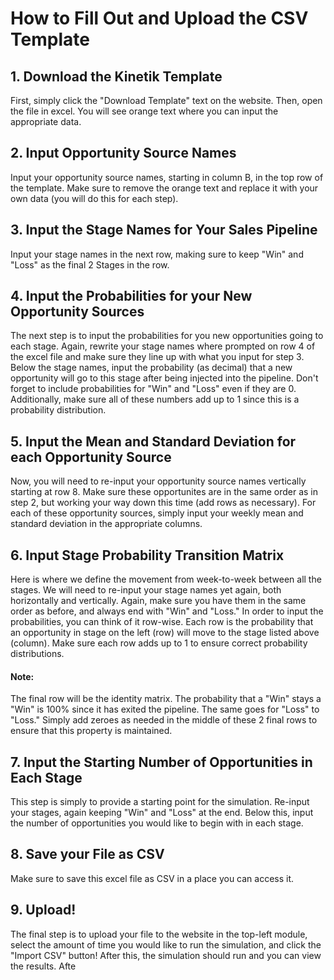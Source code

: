 # How to Fill Out and Upload the CSV Template

## 1. Download the Kinetik Template
First, simply click the "Download Template" text on the website. 
Then, open the file in excel. 
You will see orange text where you can input the appropriate data.

## 2. Input Opportunity Source Names
Input your opportunity source names, starting in column B, in the top row of the template.
Make sure to remove the orange text and replace it with your own data (you will do this for each step).

## 3. Input the Stage Names for Your Sales Pipeline
Input your stage names in the next row, making sure to keep "Win" and "Loss" as the final 2 Stages in the row.

## 4. Input the Probabilities for your New Opportunity Sources
The next step is to input the probabilities for you new opportunities going to each stage.
Again, rewrite your stage names where prompted on row 4 of the excel file and make sure they line up with what you input for step 3.
Below the stage names, input the probability (as decimal) that a new opportunity will go to this stage after being injected into the pipeline.
Don't forget to include probabilities for "Win" and "Loss" even if they are 0.
Additionally, make sure all of these numbers add up to 1 since this is a probability distribution.

## 5. Input the Mean and Standard Deviation for each Opportunity Source
Now, you will need to re-input your opportunity source names vertically starting at row 8.
Make sure these opportunites are in the same order as in step 2, but working your way down this time (add rows as necessary).
For each of these opportunity sources, simply input your weekly mean and standard deviation in the appropriate columns.

## 6. Input Stage Probability Transition Matrix
Here is where we define the movement from week-to-week between all the stages.
We will need to re-input your stage names yet again, both horizontally and vertically.
Again, make sure you have them in the same order as before, and always end with "Win" and "Loss."
In order to input the probabilities, you can think of it row-wise.
Each row is the probability that an opportunity in stage on the left (row) will move to the stage listed above (column).
Make sure each row adds up to 1 to ensure correct probability distributions.
#### Note:
  The final row will be the identity matrix. 
  The probability that a "Win" stays a "Win" is 100% since it has exited the pipeline.
  The same goes for "Loss" to "Loss."
  Simply add zeroes as needed in the middle of these 2 final rows to ensure that this property is maintained.

## 7. Input the Starting Number of Opportunities in Each Stage
This step is simply to provide a starting point for the simulation.
Re-input your stages, again keeping "Win" and "Loss" at the end.
Below this, input the number of opportunities you would like to begin with in each stage.

## 8. Save your File as CSV
Make sure to save this excel file as CSV in a place you can access it.

## 9. Upload!
The final step is to upload your file to the website in the top-left module, select the amount of time you would like to run the simulation, and click the "Import CSV" button!
After this, the simulation should run and you can view the results.
Afte
